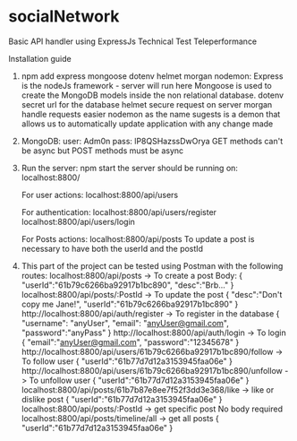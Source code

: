 

# socialNetwork
Basic API handler using ExpressJs
Technical Test Teleperformance

Installation guide

1. npm add express mongoose dotenv helmet morgan nodemon:
	Express is the nodeJs framework - server will run here
	Mongoose is used to create the MongoDB models inside the non relational database.
	dotenv secret url for the database
	helmet secure request on server
	morgan handle requests easier
	nodemon as the name sugests is a demon that allows us to automatically update application with any change made

2. MongoDB:
	user: Adm0n
	pass: lP8QSHazssDwOrya
	GET methods can't be async but POST methods must be async

3. Run the server:
	npm start
	the server should be running on: localhost:8800/

	For user actions:
		localhost:8800/api/users

	For authentication:
		localhost:8800/api/users/register
		localhost:8800/api/users/login

	For Posts actions:
		localhost:8800/api/posts
		To update a post is necessary to have both the userId and the postId
		
		
4. This part of the project can be tested using Postman with the following routes:
	localhost:8800/api/posts -> To create a post
		Body: 
		{
    			"userId":"61b79c6266ba92917b1bc890",
    			"desc":"Brb..."
		}
	localhost:8800/api/posts/:PostId -> To update the post
		{
    			"desc":"Don't copy me Jane!",
    			"userId":"61b79c6266ba92917b1bc890"
		}
	http://localhost:8800/api/auth/register -> To register in the database
		{
    			"username": "anyUser",
    			"email": "anyUser@gmail.com",
    			"password":"anyPass"
		}
	http://localhost:8800/api/auth/login -> To login
		{
    			"email":"anyUser@gmail.com",
    			"password":"12345678"
		}
	http://localhost:8800/api/users/61b79c6266ba92917b1bc890/follow -> To follow user
		{
    			"userId":"61b77d7d12a3153945faa06e"
		}
	http://localhost:8800/api/users/61b79c6266ba92917b1bc890/unfollow -> To unfollow user
		{
    			"userId":"61b77d7d12a3153945faa06e"
		}
	localhost:8800/api/posts/61b7b87e8ee7f52f3dd3e368/like -> like or dislike post
		{
    			"userId":"61b77d7d12a3153945faa06e"
		}
	localhost:8800/api/posts/:PostId -> get specific post
		No body required
	localhost:8800/api/posts/timeline/all -> get all posts
		{
    			"userId":"61b77d7d12a3153945faa06e"
		}
